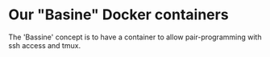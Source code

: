 # Our "Basine" Docker containers
The 'Bassine' concept is to have a container to allow pair-programming with ssh access and tmux.

